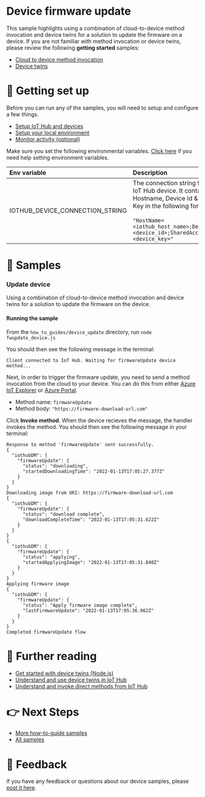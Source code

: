 # Device firmware update

This sample highlights using a combination of cloud-to-device method invocation and device twins for a solution to update the firmware on a device. If you are not familiar with method invocation or device twins, please review the following **getting started** samples:

- [Cloud to device method invocation](../../getting_started/receive_method_invocation)
- [Device twins](../../getting_started/device_twins)

# 🦉 Getting set up

Before you can run any of the samples, you will need to setup and configure a few things. 

- [Setup IoT Hub and devices](../../../doc/devicesamples/iot-hub-prerequisites.md) 
- [Setup your local environment](../../../doc/devicesamples/dev-environment.md) 
- [Monitor activity (optional)](../../../doc/devicesamples/monitor-iot-hub.md)

Make sure you set the following environmental variables. [Click here](../../../doc/devicesamples/setting-env-variables.md) if you need help setting environment variables.

| Env variable                    | Description                                                                                                                                                                                                         |
| :------------------------------ | :------------------------------------------------------------------------------------------------------------------------------------------------------------------------------------------------------------------ |
| IOTHUB_DEVICE_CONNECTION_STRING | The connection string for your IoT Hub device. It contains the Hostname, Device Id & Device Key in the following format:<br/><br/>`"HostName=<iothub_host_name>;DeviceId=<device_id>;SharedAccessKey=<device_key>"` |

# 🌟 Samples

### Update device

Using a combination of cloud-to-device method invocation and device twins for a solution to update the firmware on the device.

#### Running the sample

From the `how_to_guides/device_update` directory, run `node fwupdate_device.js`

You should then see the following message in the terminal:

```text
Client connected to IoT Hub. Waiting for firmwareUpdate device method...
```

Next, in order to trigger the firmware update, you need to send a method invocation from the cloud to your device. You can do this from either [Azure IoT Explorer](../../../doc/devicesamples/send-message-with-iot-explorer.md) or [Azure Portal](../../../doc/devicesamples/send-message-with-azure-portal.md).

- Method name: `firmwareUpdate`
- Method body: `"https://firmware-download-url.com"`

Click **Invoke method**. When the device recieves the message, the handler invokes the method. You should then see the following message in your terminal:

```text
Response to method 'firmwareUpdate' sent successfully.
{
  "iothubDM": {
    "firmwareUpdate": {
      "status": "downloading",
      "startedDownloadingTime": "2022-01-13T17:05:27.377Z"
    }
  }
}
Downloading image from URI: https://firmware-download-url.com
{
  "iothubDM": {
    "firmwareUpdate": {
      "status": "download complete",
      "downloadCompleteTime": "2022-01-13T17:05:31.622Z"
    }
  }
}
{
  "iothubDM": {
    "firmwareUpdate": {
      "status": "applying",
      "startedApplyingImage": "2022-01-13T17:05:31.840Z"
    }
  }
}
Applying firmware image
{
  "iothubDM": {
    "firmwareUpdate": {
      "status": "Apply firmware image complete",
      "lastFirmwareUpdate": "2022-01-13T17:05:36.062Z"
    }
  }
}
Completed firmwareUpdate flow
```

# 📖 Further reading

- [Get started with device twins (Node.js)](https://docs.microsoft.com/en-us/azure/iot-hub/iot-hub-node-node-twin-getstarted)
- [Understand and use device twins in IoT Hub](https://docs.microsoft.com/en-us/azure/iot-hub/iot-hub-devguide-device-twins)
- [Understand and invoke direct methods from IoT Hub](https://docs.microsoft.com/en-us/azure/iot-hub/iot-hub-devguide-direct-methods?WT.mc_id=Portal-Microsoft_Azure_IotHub)

# 👉 Next Steps

- [More how-to-guide samples](../../)
- [All samples](../../../device_samples)

# 💬 Feedback

If you have any feedback or questions about our device samples, please [post it here](https://github.com/Azure/azure-iot-sdk-node/discussions/1042).